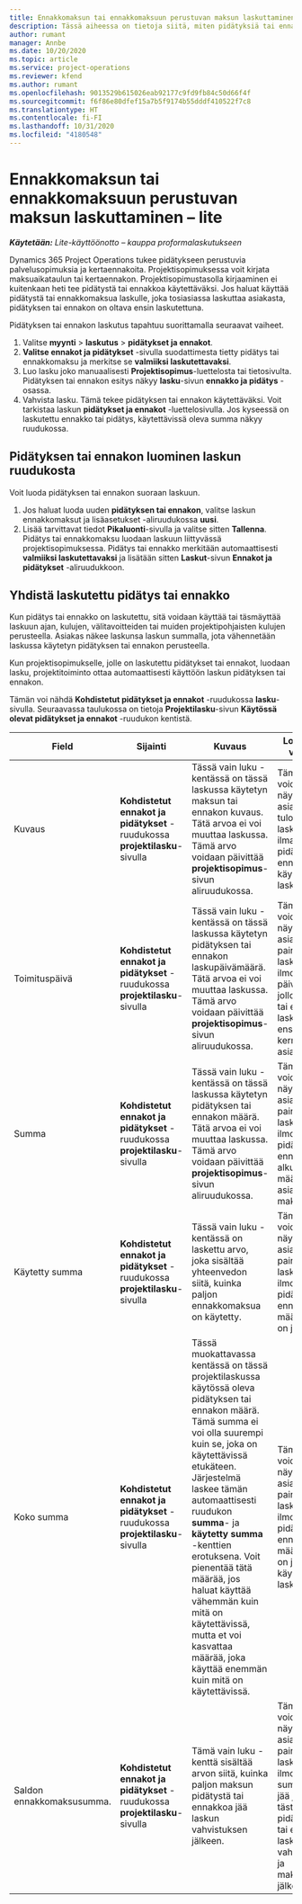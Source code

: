 ```yaml
---
title: Ennakkomaksun tai ennakkomaksuun perustuvan maksun laskuttaminen – lite
description: Tässä aiheessa on tietoja siitä, miten pidätyksiä tai ennakoita laskutetaan Project Operationsissa.
author: rumant
manager: Annbe
ms.date: 10/20/2020
ms.topic: article
ms.service: project-operations
ms.reviewer: kfend
ms.author: rumant
ms.openlocfilehash: 9013529b615026eab92177c9fd9fb84c50d66f4f
ms.sourcegitcommit: f6f86e80dfef15a7b5f9174b55dddf410522f7c8
ms.translationtype: HT
ms.contentlocale: fi-FI
ms.lasthandoff: 10/31/2020
ms.locfileid: "4180548"
---
```

# <a name="invoice-a-retainer-or-an-advance---lite"></a>Ennakkomaksun tai ennakkomaksuun perustuvan maksun laskuttaminen – lite

_**Käytetään:** Lite-käyttöönotto – kauppa proformalaskutukseen_

Dynamics 365 Project Operations tukee pidätykseen perustuvia palvelusopimuksia ja kertaennakoita. Projektisopimuksessa voit kirjata maksuaikataulun tai kertaennakon. Projektisopimustasolla kirjaaminen ei kuitenkaan heti tee pidätystä tai ennakkoa käytettäväksi. Jos haluat käyttää pidätystä tai ennakkomaksua laskulle, joka tosiasiassa laskuttaa asiakasta, pidätyksen tai ennakon on oltava ensin laskutettuna.

Pidätyksen tai ennakon laskutus tapahtuu suorittamalla seuraavat vaiheet.

1. Valitse **myynti** > **laskutus** > **pidätykset ja ennakot**. 
2. **Valitse ennakot ja pidätykset** -sivulla suodattimesta tietty pidätys tai ennakkomaksu ja merkitse se **valmiiksi laskutettavaksi**.
3. Luo lasku joko manuaalisesti **Projektisopimus**-luettelosta tai tietosivulta. Pidätyksen tai ennakon esitys näkyy **lasku**-sivun **ennakko ja pidätys** -osassa.
4. Vahvista lasku. Tämä tekee pidätyksen tai ennakon käytettäväksi. Voit tarkistaa laskun **pidätykset ja ennakot** -luettelosivulla. Jos kyseessä on laskutettu ennakko tai pidätys, käytettävissä oleva summa näkyy ruudukossa.

## <a name="create-a-retainer-or-advance-from-the-invoice-grid"></a>Pidätyksen tai ennakon luominen laskun ruudukosta

Voit luoda pidätyksen tai ennakon suoraan laskuun.

1. Jos haluat luoda uuden **pidätyksen tai ennakon**, valitse laskun ennakkomaksut ja lisäasetukset -aliruudukossa **uusi**. 
2. Lisää tarvittavat tiedot **Pikaluonti**-sivulla ja valitse sitten **Tallenna**. Pidätys tai ennakkomaksu luodaan laskuun liittyvässä projektisopimuksessa. Pidätys tai ennakko merkitään automaattisesti **valmiiksi laskutettavaksi** ja lisätään sitten **Laskut**-sivun **Ennakot ja pidätykset** -aliruudukkoon.

## <a name="reconcile-an-invoiced-retainer-or-advance"></a>Yhdistä laskutettu pidätys tai ennakko

Kun pidätys tai ennakko on laskutettu, sitä voidaan käyttää tai täsmäyttää laskuun ajan, kulujen, välitavoitteiden tai muiden projektipohjaisten kulujen perusteella. Asiakas näkee laskunsa laskun summalla, jota vähennetään laskussa käytetyn pidätyksen tai ennakon perusteella.

Kun projektisopimukselle, jolle on laskutettu pidätykset tai ennakot, luodaan lasku, projektitoiminto ottaa automaattisesti käyttöön laskun pidätyksen tai ennakon.

Tämän voi nähdä **Kohdistetut pidätykset ja ennakot** -ruudukossa **lasku**-sivulla. Seuraavassa taulukossa on tietoja **Projektilasku**-sivun **Käytössä olevat pidätykset ja ennakot** -ruudukon kentistä.

| Field | Sijainti | Kuvaus | Loppupään vaikutus |
| --- | --- | --- | --- |
| Kuvaus | **Kohdistetut ennakot ja pidätykset** -ruudukossa **projektilasku**-sivulla |Tässä vain luku -kentässä on tässä laskussa käytetyn maksun tai ennakon kuvaus. Tätä arvoa ei voi muuttaa laskussa. Tämä arvo voidaan päivittää **projektisopimus**-sivun aliruudukossa. | Tämä kenttä voidaan näyttää asiakkaalle tulostetussa laskussa, joka ilmaisee, mitä pidätystä tai ennakkoa käytetään laskussa. |
| Toimituspäivä | **Kohdistetut ennakot ja pidätykset** -ruudukossa **projektilasku**-sivulla  | Tässä vain luku -kentässä on tässä laskussa käytetyn pidätyksen tai ennakon laskupäivämäärä. Tätä arvoa ei voi muuttaa laskussa. Tämä arvo voidaan päivittää **projektisopimus**-sivun aliruudukossa. | Tämä kenttä voidaan näyttää asiakkaalle painetussa laskussa ilmoittamaan päivämäärä, jolloin pidätys tai ennakko laskutettiin ensimmäisen kerran asiakkaalta. |
| Summa | **Kohdistetut ennakot ja pidätykset** -ruudukossa **projektilasku**-sivulla  | Tässä vain luku -kentässä on tässä laskussa käytetyn pidätyksen tai ennakon määrä. Tätä arvoa ei voi muuttaa laskussa. Tämä arvo voidaan päivittää **projektisopimus**-sivun aliruudukossa. | Tämä kenttä voidaan näyttää asiakkaalle painetussa laskussa ilmoittamaan pidätyksen tai ennakon alkuperäinen määrä, jonka asiakas maksoi. |
| Käytetty summa | **Kohdistetut ennakot ja pidätykset** -ruudukossa **projektilasku**-sivulla  | Tässä vain luku -kentässä on laskettu arvo, joka sisältää yhteenvedon siitä, kuinka paljon ennakkomaksua on käytetty. | Tämä kenttä voidaan näyttää asiakkaalle painetussa laskussa ilmoittamaan pidätyksen tai ennakon määrä, joka on jo käytetty. |
| Koko summa | **Kohdistetut ennakot ja pidätykset** -ruudukossa **projektilasku**-sivulla  | Tässä muokattavassa kentässä on tässä projektilaskussa käytössä oleva pidätyksen tai ennakon määrä. Tämä summa ei voi olla suurempi kuin se, joka on käytettävissä etukäteen. Järjestelmä laskee tämän automaattisesti ruudukon **summa**- ja **käytetty summa** -kenttien erotuksena. Voit pienentää tätä määrää, jos haluat käyttää vähemmän kuin mitä on käytettävissä, mutta et voi kasvattaa määrää, joka käyttää enemmän kuin mitä on käytettävissä. | Tämä kenttä voidaan näyttää asiakkaalle painetussa laskussa ilmoittamaan pidätyksen tai ennakon määrä, joka on jo käytössä laskussa. |
| Saldon ennakkomaksusumma. | **Kohdistetut ennakot ja pidätykset** -ruudukossa **projektilasku**-sivulla  | Tämä vain luku -kenttä sisältää arvon siitä, kuinka paljon maksun pidätystä tai ennakkoa jää laskun vahvistuksen jälkeen. | Tämä kenttä voidaan näyttää asiakkaalle painetussa laskussa ilmoittamaan summa, joka jää jäljelle tästä pidätyksestä tai ennakosta laskun vahvistamisen ja maksamisen jälkeen. |
